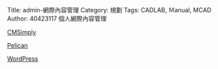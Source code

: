 Title: admin-網際內容管理
Category: 規劃
Tags: CADLAB, Ｍanual, MCAD
Author: 40423117
個人網際內容管理

<!-- PELICAN_END_SUMMARY -->

<a href="http://cms-nfuhouses.rhcloud.com/get_page?heading=head+1">CMSimply</a>

<a href="http://40423117.github.io/blog/post/index.html">Pelican</a>

<a href="http://wp-nfuhouses.rhcloud.com/">WordPress</a>
